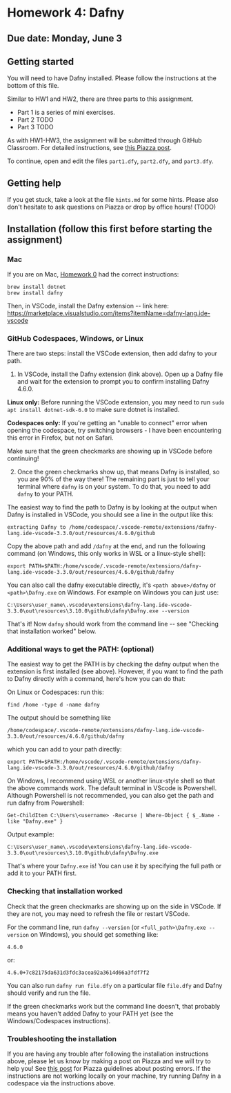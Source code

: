 # Homework 4: Dafny

## Due date: Monday, June 3

## Getting started

You will need to have Dafny installed.
Please follow the instructions at the bottom of this file.

Similar to HW1 and HW2, there are three parts to this assignment.
- Part 1 is a series of mini exercises.
- Part 2 TODO
- Part 3 TODO

As with HW1-HW3, the assignment will be submitted through GitHub Classroom. For detailed instructions, see [this Piazza post](https://piazza.com/class/lt90i40zrot3ue/post/48).

To continue, open and edit the files `part1.dfy`, `part2.dfy`, and `part3.dfy`.

## Getting help

If you get stuck, take a look at the file `hints.md` for some hints.
Please also don't hesitate to ask questions on Piazza or drop by
office hours!
(TODO)

## Installation (follow this first before starting the assignment)

### Mac

If you are on Mac, [Homework 0](https://github.com/DavisPL-Teaching/189c-hw0) had the correct instructions:
```
brew install dotnet
brew install dafny
```
Then, in VSCode, install the Dafny extension -- link here:
https://marketplace.visualstudio.com/items?itemName=dafny-lang.ide-vscode

### GitHub Codespaces, Windows, or Linux

There are two steps:
install the VSCode extension, then add
dafny to your path.

1. In VSCode, install the Dafny extension (link above).
Open up a Dafny file and wait for the extension to prompt
you to confirm installing Dafny 4.6.0.

**Linux only:** Before running the VSCode extension, you may need to
run `sudo apt install dotnet-sdk-6.0` to make sure dotnet is installed.

**Codespaces only:** If you're getting an "unable to connect" error when
opening the codespace, try switching browsers - I have been
encountering this error in Firefox, but not on Safari.

Make sure that the green checkmarks are showing up in VSCode before
continuing!

2. Once the green checkmarks show up, that means Dafny is installed,
so you are 90% of the way there! The remaining part is just to
tell your terminal where `dafny` is on your system.
To do that, you need to add `dafny` to your PATH.

The easiest way to find the path to Dafny is by looking at
the output when Dafny is installed in VSCode, you should see
a line in the output like this:
```
extracting Dafny to /home/codespace/.vscode-remote/extensions/dafny-lang.ide-vscode-3.3.0/out/resources/4.6.0/github
```
Copy the above path and add `/dafny` at the end, and run the
following command (on Windows, this only works in WSL or a linux-style
shell):
```
export PATH=$PATH:/home/vscode/.vscode-remote/extensions/dafny-lang.ide-vscode-3.3.0/out/resources/4.6.0/github/dafny
```

You can also call the dafny executable directly,
it's `<path above>/dafny` or `<path>\Dafny.exe` on Windows.
For example on Windows you can just use:
```
C:\Users\user_name\.vscode\extensions\dafny-lang.ide-vscode-3.3.0\out\resources\3.10.0\github\dafny\Dafny.exe --version
```

That's it!
Now `dafny` should work from the command line -- see
"Checking that installation worked" below.

### Additional ways to get the PATH: (optional)

The easiest way to get the PATH is by checking the dafny output
when the extension is first installed (see above).
However, if you want to find the path to Dafny directly with a
command, here's how you can do that:

On Linux or Codespaces: run this:
```
find /home -type d -name dafny
```

The output should be something like
```
/home/codespace/.vscode-remote/extensions/dafny-lang.ide-vscode-3.3.0/out/resources/4.6.0/github/dafny
```

which you can add to your path directly:
```
export PATH=$PATH:/home/vscode/.vscode-remote/extensions/dafny-lang.ide-vscode-3.3.0/out/resources/4.6.0/github/dafny
```

On Windows, I recommend using WSL or another linux-style shell
so that the above commands work.
The default terminal in VScode is Powershell.
Although Powershell is not recommended, you can also get the path
and run dafny from Powershell:
```
Get-ChildItem C:\Users\<username> -Recurse | Where-Object { $_.Name -like "Dafny.exe" }
```
Output example:
```
C:\Users\user_name\.vscode\extensions\dafny-lang.ide-vscode-3.3.0\out\resources\3.10.0\github\dafny\Dafny.exe
```

That's where your `Dafny.exe` is! You can use it by specifying
the full path or add it to your PATH first.

### Checking that installation worked

Check that the green checkmarks are showing up on the side in VSCode.
If they are not, you may need to refresh the file or restart VSCode.

For the command line, run `dafny --version` (or `<full_path>\Dafny.exe --version` on Windows), you should get something like:
```
4.6.0
```
or:
```
4.6.0+7c82175da631d3fdc3acea92a3614d66a3fdf7f2
```
You can also run `dafny run file.dfy` on a particular file `file.dfy`
and Dafny should verify and run the file.

If the green checkmarks work but the command line doesn't, that probably means you haven't added Dafny to your PATH yet
(see the Windows/Codespaces instructions).

### Troubleshooting the installation

If you are having any trouble after following the installation instructions above,
please let us know by making a post on Piazza and we will try to help
you! See
[this post](https://piazza.com/class/lt90i40zrot3ue/post/28)
for Piazza guidelines about posting errors.
If the instructions are not working locally on your machine,
try running Dafny in a codespace via the instructions above.
